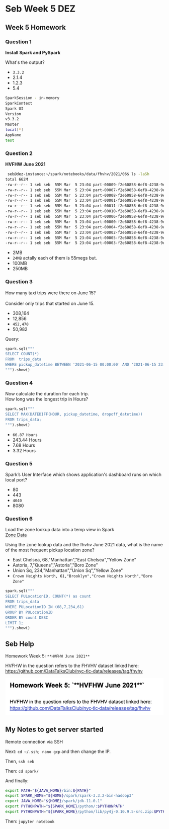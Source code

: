 # Seb Week 5 DEZ

## Week 5 Homework

### Question 1

**Install Spark and PySpark**


What's the output?

- `3.3.2`
- 2.1.4
- 1.2.3
- 5.4

```bash
SparkSession - in-memory
SparkContext
Spark UI
Version
v3.3.2
Master
local[*]
AppName
test
```

### Question 2

**HVFHW June 2021**

```bash
 seb@dez-instance:~/spark/notebooks/data/fhvhv/2021/06$ ls -laSh
total 662M
-rw-r--r-- 1 seb seb  55M Mar  5 23:04 part-00009-f2e60858-6ef8-4238-9e41-0f429a08f943-c000.snappy.parquet
-rw-r--r-- 1 seb seb  55M Mar  5 23:04 part-00007-f2e60858-6ef8-4238-9e41-0f429a08f943-c000.snappy.parquet
-rw-r--r-- 1 seb seb  55M Mar  5 23:04 part-00008-f2e60858-6ef8-4238-9e41-0f429a08f943-c000.snappy.parquet
-rw-r--r-- 1 seb seb  55M Mar  5 23:04 part-00001-f2e60858-6ef8-4238-9e41-0f429a08f943-c000.snappy.parquet
-rw-r--r-- 1 seb seb  55M Mar  5 23:04 part-00011-f2e60858-6ef8-4238-9e41-0f429a08f943-c000.snappy.parquet
-rw-r--r-- 1 seb seb  55M Mar  5 23:04 part-00010-f2e60858-6ef8-4238-9e41-0f429a08f943-c000.snappy.parquet
-rw-r--r-- 1 seb seb  55M Mar  5 23:04 part-00006-f2e60858-6ef8-4238-9e41-0f429a08f943-c000.snappy.parquet
-rw-r--r-- 1 seb seb  55M Mar  5 23:04 part-00000-f2e60858-6ef8-4238-9e41-0f429a08f943-c000.snappy.parquet
-rw-r--r-- 1 seb seb  55M Mar  5 23:04 part-00004-f2e60858-6ef8-4238-9e41-0f429a08f943-c000.snappy.parquet
-rw-r--r-- 1 seb seb  55M Mar  5 23:04 part-00002-f2e60858-6ef8-4238-9e41-0f429a08f943-c000.snappy.parquet
-rw-r--r-- 1 seb seb  55M Mar  5 23:04 part-00005-f2e60858-6ef8-4238-9e41-0f429a08f943-c000.snappy.parquet
-rw-r--r-- 1 seb seb  55M Mar  5 23:04 part-00003-f2e60858-6ef8-4238-9e41-0f429a08f943-c000.snappy.parquet
```

- 2MB
- `24MB` actally each of them is 55megs but.
- 100MB
- 250MB

### Question 3

How many taxi trips were there on June 15?</br></br>
Consider only trips that started on June 15.</br>

- 308,164
- 12,856
- `452,470`
- 50,982

Query: 

```python
spark.sql("""
SELECT COUNT(*) 
FROM  trips_data
WHERE pickup_datetime BETWEEN '2021-06-15 00:00:00' AND '2021-06-15 23:59:59'
""").show()
```

### Question 4

Now calculate the duration for each trip.</br>
How long was the longest trip in Hours?</br>

```python
spark.sql("""
SELECT MAX(DATEDIFF(HOUR, pickup_datetime, dropoff_datetime)) 
FROM trips_data;
""").show()
```

- `66.87 Hours`
- 243.44 Hours
- 7.68 Hours
- 3.32 Hours

### Question 5

Spark’s User Interface which shows application's dashboard runs on which local port?</br>

- 80
- 443
- `4040`
- 8080

### Question 6

Load the zone lookup data into a temp view in Spark</br>
[Zone Data](https://github.com/DataTalksClub/nyc-tlc-data/releases/download/misc/taxi_zone_lookup.csv)</br>

Using the zone lookup data and the fhvhv June 2021 data, what is the name of the most frequent pickup location zone?</br>

- East Chelsea, 68,"Manhattan","East Chelsea","Yellow Zone"
- Astoria, 7,"Queens","Astoria","Boro Zone"
- Union Sq, 234,"Manhattan","Union Sq","Yellow Zone"
- `Crown Heights North, 61,"Brooklyn","Crown Heights North","Boro Zone"`


```python
spark.sql("""
SELECT PULocationID, COUNT(*) as count
FROM trips_data
WHERE PULocationID IN (68,7,234,61)
GROUP BY PULocationID
ORDER BY count DESC
LIMIT 1;
""").show()
```

## Seb Help

Homework Week 5: `**HVFHW June 2021**`

HVFHW in the question refers to the FHVHV dataset linked here: <https://github.com/DataTalksClub/nyc-tlc-data/releases/tag/fhvhv>

![seb help week 5](img/week_5_seb_help.png)

## My Notes to get server started

Remote connection via SSH

Next: `cd ~/.ssh; nano gcp` and then change the IP.

Then, `ssh seb`

Then: `cd spark/`

And finally:

```bash
export PATH="${JAVA_HOME}/bin:${PATH}"
export SPARK_HOME="${HOME}/spark/spark-3.3.2-bin-hadoop3"
export JAVA_HOME="${HOME}/spark/jdk-11.0.1"
export PYTHONPATH="${SPARK_HOME}/python/:$PYTHONPATH"
export PYTHONPATH="${SPARK_HOME}/python/lib/py4j-0.10.9.5-src.zip:$PYTHONPATH"
```

Then: `jupyter notebook`